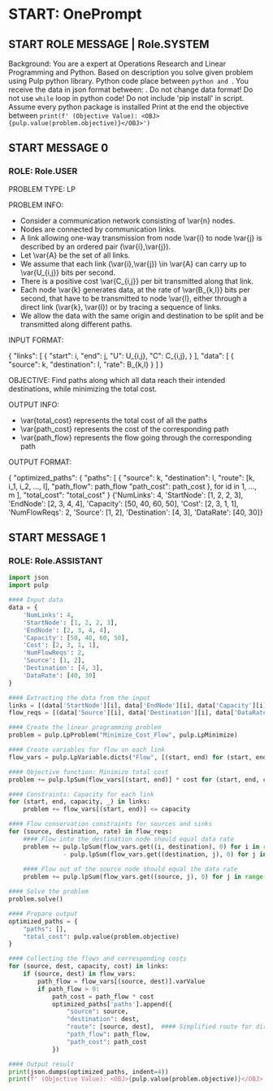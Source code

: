 # START: OnePrompt 
## START ROLE MESSAGE | Role.SYSTEM 
Background: You are a expert at Operations Research and Linear Programming and Python. Based on description you solve given problem using Pulp python library. Python code place between ```python and ```. You receive the data in json format between: <DATA></DATA>. Do not change data format! Do not use `while` loop in python code! Do not include 'pip install' in script. Assume every python package is installed Print at the end the objective between <OBJ></OBJ> `print(f' (Objective Value): <OBJ>{pulp.value(problem.objective)}</OBJ>')`  
## START MESSAGE 0 
### ROLE: Role.USER
<DESCRIPTION>
PROBLEM TYPE: LP

PROBLEM INFO:

- Consider a communication network consisting of \var{n} nodes.
- Nodes are con­nected by communication links.
- A link allowing one-way transmission from node \var{i} to node \var{j} is described by an ordered pair (\var{i},\var{j}). 
- Let \var{A} be the set of all links. 
- We assume that each link (\var{i},\var{j}) \in \var{A} can carry up to \var{U_{i,j}} bits per second. 
- There is a positive cost \var{C_{i,j}} per bit transmitted along that link. 
- Each node \var{k} generates data, at the rate of \var{B_{k,l}} bits per second, that have to be transmitted to node \var{l}, either through a direct link (\var{k}, \var{l}) or by tracing a sequence of links. 
- We allow the data with the same origin and destination to be split and be transmitted along different paths.

INPUT FORMAT:

{
    "links": [
       {
        "start": i,
        "end": j,
        "U": U_{i,j},
        "C": C_{i,j},
       }
    ],
    "data": [
        {
            "source": k,
            "destination": l,
            "rate": B_{k,l}
        }
    ]
}


OBJECTIVE: Find paths along which all data reach their intended destinations, while minimizing the total cost. 



OUTPUT INFO:
- \var{total_cost} represents the total cost of all the paths
- \var{path_cost} represents the cost of the corresponding path
- \var{path_flow} represents the flow going through the corresponding path

OUTPUT FORMAT:

{
    "optimized_paths": {
        "paths": [
            {
                "source": k,
                "destination": l,
                "route": [k, i_1, i_2, ..., l],
                "path_flow": path_flow
                "path_cost": path_cost
            },
            for id in 1, ..., m 
        ],
    "total_cost": "total_cost"
}
</DESCRIPTION>
<DATA>
{'NumLinks': 4, 'StartNode': [1, 2, 2, 3], 'EndNode': [2, 3, 4, 4], 'Capacity': [50, 40, 60, 50], 'Cost': [2, 3, 1, 1], 'NumFlowReqs': 2, 'Source': [1, 2], 'Destination': [4, 3], 'DataRate': [40, 30]}</DATA>


## START MESSAGE 1 
### ROLE: Role.ASSISTANT
```python
import json
import pulp

#### Input data
data = {
    'NumLinks': 4, 
    'StartNode': [1, 2, 2, 3], 
    'EndNode': [2, 3, 4, 4], 
    'Capacity': [50, 40, 60, 50], 
    'Cost': [2, 3, 1, 1], 
    'NumFlowReqs': 2, 
    'Source': [1, 2], 
    'Destination': [4, 3], 
    'DataRate': [40, 30]
}

#### Extracting the data from the input
links = [(data['StartNode'][i], data['EndNode'][i], data['Capacity'][i], data['Cost'][i]) for i in range(data['NumLinks'])]
flow_reqs = [(data['Source'][i], data['Destination'][i], data['DataRate'][i]) for i in range(data['NumFlowReqs'])]

#### Create the linear programming problem
problem = pulp.LpProblem("Minimize_Cost_Flow", pulp.LpMinimize)

#### Create variables for flow on each link
flow_vars = pulp.LpVariable.dicts("Flow", [(start, end) for (start, end, _, _) in links], lowBound=0)

#### Objective function: Minimize total cost
problem += pulp.lpSum(flow_vars[(start, end)] * cost for (start, end, capacity, cost) in links)

#### Constraints: Capacity for each link
for (start, end, capacity, _) in links:
    problem += flow_vars[(start, end)] <= capacity

#### Flow conservation constraints for sources and sinks
for (source, destination, rate) in flow_reqs:
    #### Flow into the destination node should equal data rate
    problem += pulp.lpSum(flow_vars.get((i, destination), 0) for i in range(1, 5) if (i, destination) in flow_vars) \
               - pulp.lpSum(flow_vars.get((destination, j), 0) for j in range(1, 5) if (destination, j) in flow_vars) == 0
    
    #### Flow out of the source node should equal the data rate
    problem += pulp.lpSum(flow_vars.get((source, j), 0) for j in range(1, 5) if (source, j) in flow_vars) == rate

#### Solve the problem
problem.solve()

#### Prepare output
optimized_paths = {
    "paths": [],
    "total_cost": pulp.value(problem.objective)
}

#### Collecting the flows and corresponding costs
for (source, dest, capacity, cost) in links:
    if (source, dest) in flow_vars:
        path_flow = flow_vars[(source, dest)].varValue
        if path_flow > 0:
            path_cost = path_flow * cost
            optimized_paths['paths'].append({
                "source": source,
                "destination": dest,
                "route": [source, dest],  #### Simplified route for direct links
                "path_flow": path_flow,
                "path_cost": path_cost
            })

#### Output result
print(json.dumps(optimized_paths, indent=4))
print(f' (Objective Value): <OBJ>{pulp.value(problem.objective)}</OBJ>')
```

